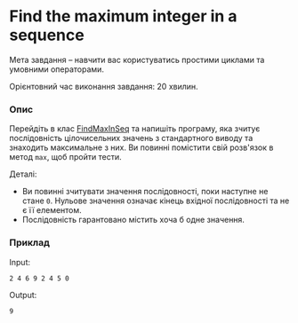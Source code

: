 # Find the maximum integer in a sequence

Мета завдання – навчити вас користуватись простими циклами та умовними операторами.

Орієнтовний час виконання завдання: 20 хвилин.

### Опис

Перейдіть в клас [FindMaxInSeq](FindMaxInSeq.java) та напишіть програму, яка зчитує послідовність цілочисельних значень з стандартного виводу та знаходить максимальне з них. Ви повинні помістити свій розв'язок в метод `max`, щоб пройти тести.

Деталі:

- Ви повинні зчитувати значення послідовності, поки наступне не стане `0`. Нульове значення означає кінець вхідної послідовності та не є її елементом.
- Послідовність гарантовано містить хоча б одне значення.

### Приклад

Input:

```
2 4 6 9 2 4 5 0
```

Output:

```
9
```

